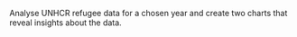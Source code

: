 Analyse UNHCR refugee data for a chosen year and create two charts that reveal insights about the data.
